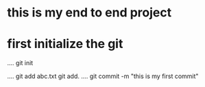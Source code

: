# this is my end to end project


# first initialize the git
....
git init

....
git add abc.txt
git add.
....
git commit -m "this is my first commit"




